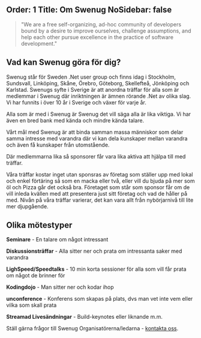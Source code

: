 Order: 1
Title: Om Swenug
NoSidebar: false
---

> "We are a free self-organizing, ad-hoc community of developers bound by a desire to improve ourselves, challenge assumptions, and help each other pursue excellence in the practice of software development."

## Vad kan Swenug göra för dig?

Swenug står för Sweden .Net user group och finns idag i Stockholm, Sundsvall, Linköping, Skåne, Örebro, Göteborg, Skellefteå, Jönköping och Karlstad. Swenugs syfte i Sverige är att anordna träffar för alla som är medlemmar i Swenug där inriktningen är ämnen rörande .Net av olika slag. Vi har funnits i över 10 år i Sverige och växer för varje år.

Alla som är med i Swenug är Swenug det vill säga alla är lika viktiga. Vi har även en bred bank med kända och mindre kända talare.

Vårt mål med Swenug är att binda samman massa människor som delar samma intresse med varandra där vi kan dela kunskaper mellan varandra och även få kunskaper från utomstående.

Där medlemmarna lika så sponsorer får vara lika aktiva att hjälpa till med träffar.

Våra träffar kostar inget utan sponsras av företag som ställer upp med lokal och enkel förtäring så som en macka eller två, eller vill du bjuda på mer som öl och Pizza går det också bra. Företaget som står som sponsor får om de vill inleda kvällen med att presentera just sitt företag och vad de håller på med. Nivån på våra träffar varierar, det kan vara allt från nybörjarnivå till lite mer djupgående.



## Olika mötestyper

**Seminare** - En talare om något intressant

**Diskussionsträffar** - Alla sitter ner och prata om intressanta saker med varandra

**LighSpeed/Speedtalks** - 10 min korta sessioner för alla som vill får prata om något de brinner för

**Kodingdojo** - Man sitter ner och kodar ihop

**unconference** - Konferens som skapas på plats, dvs man vet inte vem eller vilka som skall prata

**Streamad Livesändningar** - Build-keynotes eller liknande
m.m.


Ställ gärna frågor till Swenug Organisatörerna/ledarna - [kontakta oss](/contact-us).
